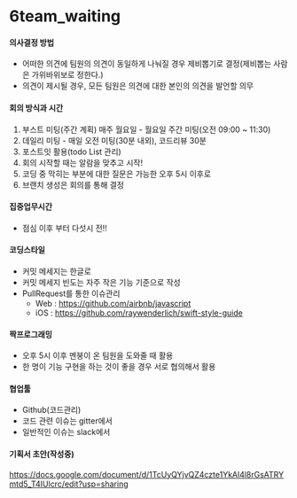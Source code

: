 # 6team_waiting

#### 의사결정 방법
 * 어떠한 의견에 팀원의 의견이 동일하게 나눠질 경우 제비뽑기로 결정(제비뽑는 사람은 가위바위보로 정한다.)
 * 의견이 제시될 경우, 모든 팀원은 의견에 대한 본인의 의견을 발언할 의무


#### 회의 방식과 시간
 1. 부스트 미팅(주간 계획) 매주 월요일 - 월요일 주간 미팅(오전 09:00 ~ 11:30)
 2. 데일리 미팅 - 매일 오전 미팅(30분 내외), 코드리뷰 30분
 3. 포스트잇 활용(todo List 관리) 
 4. 회의 시작할 때는 알람을 맞추고 시작!
 5. 코딩 중 막히는 부분에 대한 질문은 가능한 오후 5시 이후로
 6. 브랜치 생성은 회의를 통해 결정


#### 집중업무시간
 * 점심 이후 부터 다섯시 전!!

#### 코딩스타일
 * 커밋 메세지는 한글로
 * 커밋 메세지 빈도는 자주 작은 기능 기준으로 작성
 * PullRequest를 통한 이슈관리
    - Web : https://github.com/airbnb/javascript
    - iOS : https://github.com/raywenderlich/swift-style-guide
 

 #### 짝프로그래밍
 * 오후 5시 이후 멘붕이 온 팀원을 도와줄 때 활용
 * 한 명이 기능 구현을 하는 것이 좋을 경우 서로 협의해서 활용

 #### 협업툴

 * Github(코드관리)
 * 코드 관련 이슈는 gitter에서
 * 일반적인 이슈는 slack에서

 #### 기획서 초안(작성중)
https://docs.google.com/document/d/1TcUyQYjvQZ4czte1YkAl4l8rGsATRYmtd5_T4IUlcrc/edit?usp=sharing
